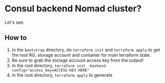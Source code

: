 # Consul backend Nomad cluster?

Let's see.

## How to

1. In the `bootstrap` directory, do `terraform init` and `terraform apply` to get the root RG, storage account and container for main terraform state.
2. Be sure to grab the storage account access key from the output!
3. In the root directory, `terraform init -backend-config="access_key=ACCESS-KEY-HERE"`
4. In the root directory, `terraform apply` to generate
